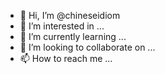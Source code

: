 - 👋 Hi, I’m @chineseidiom
- 👀 I’m interested in ...
- 🌱 I’m currently learning ...
- 💞️ I’m looking to collaborate on ...
- 📫 How to reach me ...

<!---
chineseidiom/chineseidiom is a ✨ special ✨ repository because its `README.md` (this file) appears on your GitHub profile.
You can click the Preview link to take a look at your changes.
--->
